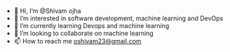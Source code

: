 - 👋 Hi, I’m @Shivam ojha
- 👀 I’m interested in software development, machine learning and DevOps
- 🌱 I’m currently learning Devops and machine learning
- 💞️ I’m looking to collaborate on machine learning
- 📫 How to reach me oshivam23@gmail.com

<!---
Shivamojha-007/Shivamojha-007 is a ✨ special ✨ repository because its `README.md` (this file) appears on your GitHub profile.
You can click the Preview link to take a look at your changes.
--->

